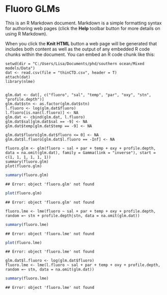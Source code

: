 Fluoro GLMs 
========================================================

This is an R Markdown document. Markdown is a simple formatting syntax for authoring web pages (click the **Help** toolbar button for more details on using R Markdown).

When you click the **Knit HTML** button a web page will be generated that includes both content as well as the output of any embedded R code chunks within the document. You can embed an R code chunk like this:

```
setwd(dir = "C:/Users/Lisa/Documents/phd/southern ocean/Mixed models/Data")
dat <- read.csv(file = "thinCTD.csv", header = T)
attach(dat)
library(nlme)


glm.dat <- dat[, c("fluoro", "sal", "temp", "par", "oxy", "stn", "profile.depth")]
glm.dat$stn <- as.factor(glm.dat$stn)
l.fluoro <- log(glm.dat$fluoro)
l.fluoro[is.nan(l.fluoro)] <- NA
glm.dat <- cbind(glm.dat, l.fluoro)
glm.dat$sal[glm.dat$sal == -9] <- NA
glm.dat$temp[glm.dat$temp == -9] <- NA

glm.dat$fluoro[glm.dat$fluoro <= 0] <- NA
glm.dat$l.fluoro[glm.dat$l.fluoro == -Inf] <- NA

fluoro.glm <- glm(fluoro ~ sal + par + temp + oxy + profile.depth, data = na.omit(glm.dat), family = Gamma(link = "inverse"), start = c(1, 1, 1, 1, 1, 1))
summary(fluoro.glm)
plot(fluoro.glm)
```

```r
summary(fluoro.glm)
```

```
## Error: object 'fluoro.glm' not found
```

```r
plot(fluoro.glm)
```

```
## Error: object 'fluoro.glm' not found
```


```
fluoro.lme <- lme(fluoro ~ sal + par + temp + oxy + profile.depth, random =~ stn + profile.depth|stn, data = na.omit(glm.dat))
```

```r
summary(fluoro.lme)
```

```
## Error: object 'fluoro.lme' not found
```

```r
plot(fluoro.lme)
```

```
## Error: object 'fluoro.lme' not found
```


```
glm.dat$l.fluoro <- log(glm.dat$fluoro)
fluoro.lme <- lme(l.fluoro ~ sal + par + temp + oxy + profile.depth, random =~ stn, data = na.omit(glm.dat))
```

```r
summary(fluoro.lme)
```

```
## Error: object 'fluoro.lme' not found
```







